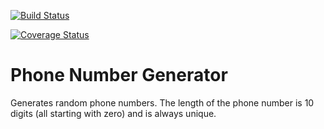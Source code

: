 [![Build Status](https://travis-ci.org/pluwum/phone-number-generator.svg?branch=master)](https://travis-ci.org/pluwum/phone-number-generator)

[![Coverage Status](https://coveralls.io/repos/github/pluwum/phone-number-generator/badge.svg?branch=master)](https://coveralls.io/github/pluwum/phone-number-generator?branch=master)

# Phone Number Generator

Generates random phone numbers. The length of the phone number is 10 digits (all starting with zero) and is always unique.
